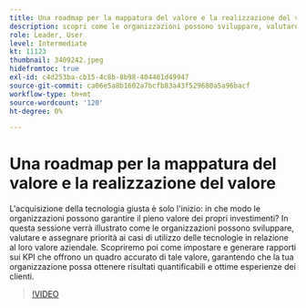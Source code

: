 ```yaml
---
title: Una roadmap per la mappatura del valore e la realizzazione del valore
description: scopri come le organizzazioni possono sviluppare, valutare e assegnare priorità ai casi di utilizzo delle tecnologie in relazione al loro valore aziendale, impostare e creare rapporti sui KPI per garantire risultati quantificabili e una migliore esperienza dei clienti.
role: Leader, User
level: Intermediate
kt: 11123
thumbnail: 3409242.jpeg
hidefromtoc: true
exl-id: c4d253ba-cb15-4c8b-8b98-404481d49947
source-git-commit: ca06e5a8b1602a7bcfb83a43f529680a5a96bacf
workflow-type: tm+mt
source-wordcount: '120'
ht-degree: 0%

---
```


# Una roadmap per la mappatura del valore e la realizzazione del valore

L&#39;acquisizione della tecnologia giusta è solo l&#39;inizio: in che modo le organizzazioni possono garantire il pieno valore dei propri investimenti? In questa sessione verrà illustrato come le organizzazioni possono sviluppare, valutare e assegnare priorità ai casi di utilizzo delle tecnologie in relazione al loro valore aziendale. Scopriremo poi come impostare e generare rapporti sui KPI che offrono un quadro accurato di tale valore, garantendo che la tua organizzazione possa ottenere risultati quantificabili e ottime esperienze dei clienti.

>[!VIDEO](https://video.tv.adobe.com/v/3409242/?quality=12&learn=on)
